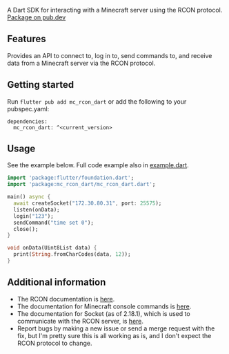 A Dart SDK for interacting with a Minecraft server using the RCON protocol.
[Package on pub.dev](https://pub.dev/packages/mc_rcon_dart)

## Features

Provides an API to connect to, log in to, send commands to, and receive data from a Minecraft server via the RCON protocol.

## Getting started

Run `flutter pub add mc_rcon_dart` or add the following to your pubspec.yaml:
```
dependencies:
  mc_rcon_dart: ^<current_version>
```

## Usage
See the example below. Full code example also in [example.dart](example/example.dart).

```dart
import 'package:flutter/foundation.dart';
import 'package:mc_rcon_dart/mc_rcon_dart.dart';

main() async {
  await createSocket("172.30.80.31", port: 25575);
  listen(onData);
  login("123");
  sendCommand("time set 0");
  close();
}

void onData(Uint8List data) {
  print(String.fromCharCodes(data, 12));
}
```

## Additional information

* The RCON documentation is [here](https://wiki.vg/RCON).
* The documentation for Minecraft console commands is [here](https://minecraft.fandom.com/wiki/Commands).
* The documentation for Socket (as of 2.18.1), which is used to communicate with the RCON server, is [here](https://api.dart.dev/stable/2.18.1/dart-io/Socket-class.html).
* Report bugs by making a new issue or send a merge request with the fix, but I'm pretty sure this is all working as is, and I don't expect the RCON protocol to change.
